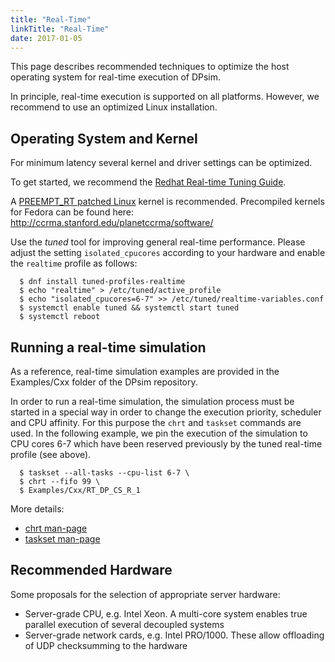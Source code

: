 ```yaml
---
title: "Real-Time"
linkTitle: "Real-Time"
date: 2017-01-05
---
```


This page describes recommended techniques to optimize the host operating system for real-time execution of DPsim.

In principle, real-time execution is supported on all platforms.
However, we recommend to use an optimized Linux installation.

## Operating System and Kernel

For minimum latency several kernel and driver settings can be optimized.

To get started, we recommend the [Redhat Real-time Tuning Guide](https://access.redhat.com/documentation/en-US/Red_Hat_Enterprise_MRG/2/html/Realtime_Tuning_Guide/index.html).

A [PREEMPT_RT patched Linux](https://rt.wiki.kernel.org/index.php/Main_Page) kernel is recommended.
Precompiled kernels for Fedora can be found here: http://ccrma.stanford.edu/planetccrma/software/

Use the *tuned* tool for improving general real-time performance.
Please adjust the setting `isolated_cpucores` according to your hardware and enable the `realtime` profile as follows:

      $ dnf install tuned-profiles-realtime
      $ echo "realtime" > /etc/tuned/active_profile
      $ echo "isolated_cpucores=6-7" >> /etc/tuned/realtime-variables.conf
      $ systemctl enable tuned && systemctl start tuned
      $ systemctl reboot

## Running a real-time simulation

As a reference, real-time simulation examples are provided in the Examples/Cxx folder of the DPsim repository.

In order to run a real-time simulation, the simulation process must be started in a special way in order to change the execution priority, scheduler and CPU affinity.
For this purpose the `chrt` and `taskset` commands are used.
In the following example, we pin the execution of the simulation to CPU cores 6-7 which have been reserved previously by the tuned real-time profile (see above).

      $ taskset --all-tasks --cpu-list 6-7 \
      $ chrt --fifo 99 \
      $ Examples/Cxx/RT_DP_CS_R_1

More details:

- [chrt man-page](http://man7.org/linux/man-pages/man1/chrt.1.html)
- [taskset man-page](http://man7.org/linux/man-pages/man1/taskset.1.html)

## Recommended Hardware

Some proposals for the selection of appropriate server hardware:

-  Server-grade CPU, e.g. Intel Xeon. A multi-core system enables true parallel execution of several decoupled systems
-  Server-grade network cards, e.g. Intel PRO/1000. These allow offloading of UDP checksumming to the hardware